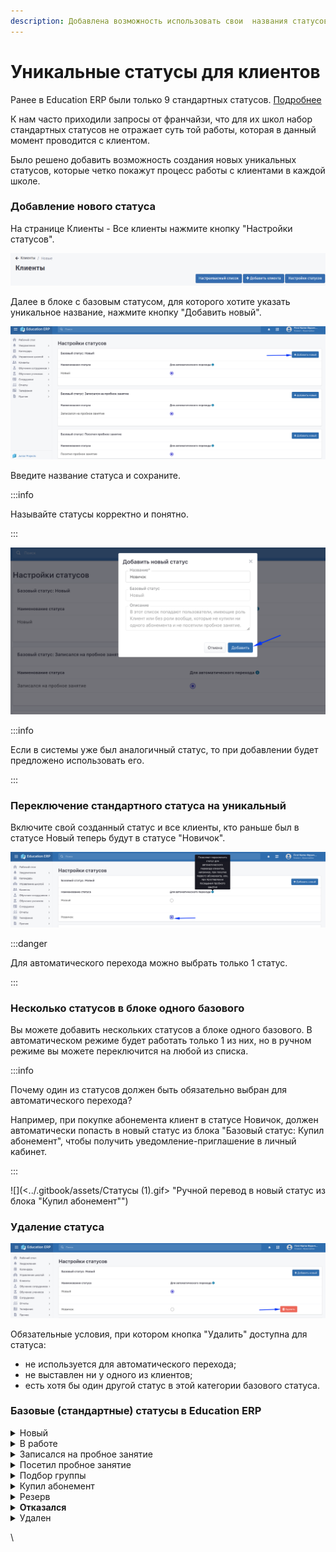 ```yaml
---
description: Добавлена возможность использовать свои  названия статусов вместо стандартных
---
```


# Уникальные статусы для клиентов

Ранее в Education ERP были только 9 стандартных статусов. [Подробнее](unikalnye-statusy-dlya-klientov.md#standartnye-statusy-v-education-erp)

К нам часто приходили запросы от франчайзи, что для их школ набор стандартных статусов не отражает суть той работы, которая  в данный момент проводится с клиентом.

Было решено добавить возможность создания новых уникальных статусов, которые четко покажут процесс работы с клиентами в каждой школе.

### Добавление нового статуса

На странице Клиенты - Все клиенты нажмите кнопку "Настройки статусов".

![](<../.gitbook/assets/image (22).png>)

Далее в блоке с базовым статусом, для которого хотите указать уникальное название, нажмите кнопку "Добавить новый".

![](<../.gitbook/assets/image (27).png>)

Введите название статуса и сохраните.

:::info

Называйте статусы корректно и понятно.

:::

![](<../.gitbook/assets/image (23).png>)

:::info

Если в системы уже был аналогичный статус, то при добавлении будет предложено использовать его.

:::

### Переключение стандартного статуса на уникальный

Включите свой созданный статус и все клиенты, кто раньше был в статусе Новый теперь будут в статусе "Новичок".

![](<../.gitbook/assets/image (11).png>)

:::danger

Для автоматического перехода можно выбрать только 1 статус.

:::

### Несколько статусов в блоке одного базового

Вы можете добавить нескольких статусов а блоке одного базового. В автоматическом режиме будет работать только 1 из них, но в ручном режиме вы можете переключится на любой из списка.

:::info

Почему один из статусов должен быть обязательно выбран для автоматического перехода?

Например, при покупке абонемента клиент в статусе Новичок, должен автоматически попасть в новый статус из блока "Базовый статус: Купил абонемент",  чтобы получить уведомление-приглашение в личный кабинет.

:::

![](<../.gitbook/assets/Статусы (1).gif> "Ручной перевод в новый статус из блока "Купил абонемент"")

### Удаление статуса

![](<../.gitbook/assets/image (29).png>)

Обязательные условия, при котором кнопка "Удалить" доступна для статуса:

* не используется для автоматического перехода;
* не выставлен ни у одного из клиентов;
* есть хотя бы один другой статус в этой категории базового статуса.

### Базовые (стандартные) статусы в Education ERP

<details>

<summary>Новый</summary>

Новые клиенты школы, кто не купили ни одного абонемента и не посетили пробное занятие.

</details>

<details>

<summary>В работе</summary>

Клиенты из 'Новые', кто пока не принял решение, не записались на пробное занятие и не отказались.

</details>

<details>

<summary>Записался на пробное занятие</summary>

В этот список попадают те клиенты из 'Новые', у которых проставлена дата записи на пробное занятие.

</details>

<details>

<summary>Посетил пробное занятие</summary>

В этот список попадают клиенты, которые не купили ни одного абонемента, но посетили пробное занятие. Посещение пробного занятия можно отметить на странице клиента в поле "Посетил пробное занятие" .

</details>

<details>

<summary>Подбор группы</summary>

Клиенты, чьи ученики находятся в процессе подбора группы

</details>

<details>

<summary>Купил абонемент</summary>

В этот список попадают клиенты, которые купили хотя бы один абонемент. Абонемент можно добавить на странице ученика. Ученик - ребенок клиента.

</details>

<details>

<summary>Резерв</summary>

В этот список попадают заинтересованные клиенты. Например, не согласился прийти на пробное занятие сразу, но готов посетить пробное занятие позже или если не хватает мест в группе.

</details>

<details>

<summary><strong>Отказался</strong></summary>

В этот список попадают клиенты, которые отказались посещать занятия.

</details>

<details>

<summary>Удален</summary>

Удалёнными помечаются пользователи, которые обратились как клиенты, но клиентами по сути не являются. Например, предложения от другого бизнеса или звонки детей.

</details>

\


